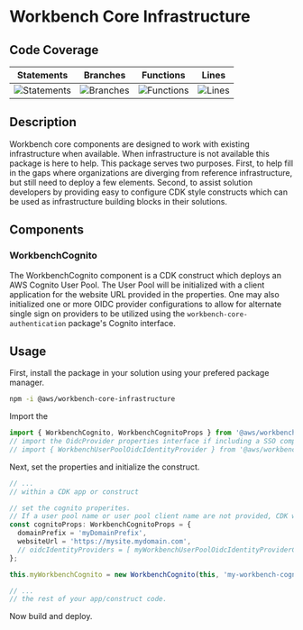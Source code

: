 # Workbench Core Infrastructure

## Code Coverage
| Statements                  | Branches                | Functions                 | Lines             |
| --------------------------- | ----------------------- | ------------------------- | ----------------- |
| ![Statements](https://img.shields.io/badge/statements-100%25-brightgreen.svg?style=flat) | ![Branches](https://img.shields.io/badge/branches-100%25-brightgreen.svg?style=flat) | ![Functions](https://img.shields.io/badge/functions-100%25-brightgreen.svg?style=flat) | ![Lines](https://img.shields.io/badge/lines-100%25-brightgreen.svg?style=flat) |

## Description
Workbench core components are designed to work with existing infrastructure when available. When infrastructure is not available this package is here to help. This package serves two purposes. First, to help fill in the gaps where organizations are diverging from reference infrastructure, but still need to deploy a few elements. Second, to assist solution developers by providing easy to configure CDK style constructs which can be used as infrastructure building blocks in their solutions.

## Components
### WorkbenchCognito
The WorkbenchCognito component is a CDK construct which deploys an AWS Cognito User Pool. The User Pool will be initialized with a client application for the website URL provided in the properties. One may also initialized one or more OIDC provider configurations to allow for alternate single sign on providers to be utilized using the `workbench-core-authentication` package's Cognito interface. 

## Usage
First, install the package in your solution using your prefered package manager.
```bash
npm -i @aws/workbench-core-infrastructure
```

Import the 
```typescript
import { WorkbenchCognito, WorkbenchCognitoProps } from '@aws/workbench-core-infrastructure'
// import the OidcProvider properties interface if including a SSO component.
// import { WorkbenchUserPoolOidcIdentityProvider } from '@aws/workbench-core-infrastructure'
```

Next, set the properties and initialize the construct.

```typescript
// ...
// within a CDK app or construct

// set the cognito properites.
// If a user pool name or user pool client name are not provided, CDK will generate them for you.
const cognitoProps: WorkbenchCognitoProps = {
  domainPrefix = 'myDomainPrefix',
  websiteUrl = 'https://mysite.mydomain.com',
  // oidcIdentityProviders = [ myWorkbenchUserPoolOidcIdentityProviderConfig ]
};

this.myWorkbenchCognito = new WorkbenchCognito(this, 'my-workbench-cognito', cognitoProps);

// ...
// the rest of your app/construct code.
```

Now build and deploy.

